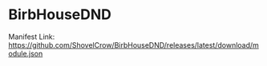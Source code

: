 # BirbHouseDND
Manifest Link: https://github.com/ShovelCrow/BirbHouseDND/releases/latest/download/module.json

